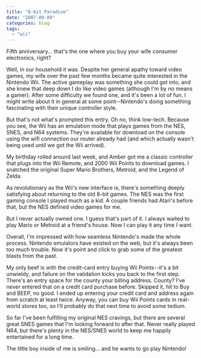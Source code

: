 ```yaml
---
title: "8-bit Paradise"
date: "2007-09-09"
categories: blog
tags:
  - "wii"
---
```


Fifth anniversary... that's the one where you buy your wife consumer electronics, right?

Well, in our household it was. Despite her general apathy toward video games, my wife over the past few months became quite interested in the Nintendo Wii. The active gameplay was something she could get into, and she knew that deep down I do like video games (although I'm by no means a gamer). After some difficulty we found one, and it's been a lot of fun. I might write about it in general at some point--Nintendo's doing something fascinating with their unique controller style.

But that's not what's prompted this entry. Oh no, think low-tech. Because you see, the Wii has an emulation mode that plays games from the NES, SNES, and N64 systems. They're available for download on the console using the wifi connection our router already had (and which actually wasn't being used until we got the Wii arrived).

My birthday rolled around last week, and Amber got me a classic controller that plugs into the Wii Remote, and 2000 Wii Points to download games. I snatched the original Super Mario Brothers, Metroid, and the Legend of Zelda.

As revolutionary as the Wii's new interface is, there's something deeply satisfying about returning to the old 8-bit games. The NES was the first gaming console I played much as a kid. A couple friends had Atari's before that, but the NES defined video games for me.

But I never actually owned one. I guess that's part of it. I always waited to play Mario or Metroid at a friend's house. Now I can play it any time I want.

Overall, I'm impressed with how seamless Nintendo's made the whole process. Nintendo emulators have existed on the web, but it's always been too much trouble. Now it's point and click to grab some of the greatest blasts from the past.

My only beef is with the credit-card entry buying Wii Points--it's a bit unwieldy, and failure on the validation kicks you back to the first step. There's an entry space for the county your billing address. County? I've never entered that on a credit card purchase before. Skipped it, hit to Buy and BEEP, no good. I ended up entering your credit card and address again from scratch at least twice. Anyway, you can buy Wii Points cards in real-world stores too, so I'll probably do that next time to avoid some tedium.

So far I've been fulfilling my original NES cravings, but there are several great SNES games that I'm looking forward to after that. Never really played N64, but there's plenty in the NES/SNES world to keep me happily entertained for a long time.

The little boy inside of me is smiling... and he wants to go play Nintendo!
